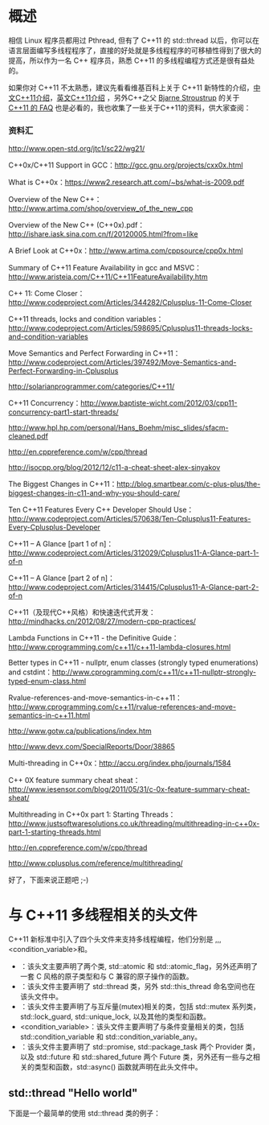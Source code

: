 # 概述

相信 Linux 程序员都用过 Pthread, 但有了 C++11 的 std::thread 以后，你可以在语言层面编写多线程程序了，直接的好处就是多线程程序的可移植性得到了很大的提高，所以作为一名 C++ 程序员，熟悉 C++11 的多线程编程方式还是很有益处的。

如果你对 C++11 不太熟悉，建议先看看维基百科上关于 C++11 新特性的介绍，[中文C++11介绍](http://zh.wikipedia.org/zh-cn/C%2B%2B0x)，[英文C++11介绍](https://en.wikipedia.org/wiki/C%2B%2B11) ，另外C++之父 [Bjarne Stroustrup](http://www.stroustrup.com/index.html) 的关于 [C++11 的 FAQ](http://www.stroustrup.com/C++11FAQ.html) 也是必看的，我也收集了一些关于C++11的资料，供大家查阅：

### **资料汇**

http://www.open-std.org/jtc1/sc22/wg21/

C++0x/C++11 Support in GCC：http://gcc.gnu.org/projects/cxx0x.html

What is C++0x：https://www2.research.att.com/~bs/what-is-2009.pdf

Overview of the New C++：http://www.artima.com/shop/overview_of_the_new_cpp

Overview of the New C++ (C++0x).pdf：http://ishare.iask.sina.com.cn/f/20120005.html?from=like



A Brief Look at C++0x：http://www.artima.com/cppsource/cpp0x.html

Summary of C++11 Feature Availability in gcc and MSVC：http://www.aristeia.com/C++11/C++11FeatureAvailability.htm

C++ 11: Come Closer：http://www.codeproject.com/Articles/344282/Cplusplus-11-Come-Closer

C++11 threads, locks and condition variables： http://www.codeproject.com/Articles/598695/Cplusplus11-threads-locks-and-condition-variables

Move Semantics and Perfect Forwarding in C++11：http://www.codeproject.com/Articles/397492/Move-Semantics-and-Perfect-Forwarding-in-Cplusplus

http://solarianprogrammer.com/categories/C++11/

C++11 Concurrency：http://www.baptiste-wicht.com/2012/03/cpp11-concurrency-part1-start-threads/

http://www.hpl.hp.com/personal/Hans_Boehm/misc_slides/sfacm-cleaned.pdf

http://en.cppreference.com/w/cpp/thread

http://isocpp.org/blog/2012/12/c11-a-cheat-sheet-alex-sinyakov

The Biggest Changes in C++11：http://blog.smartbear.com/c-plus-plus/the-biggest-changes-in-c11-and-why-you-should-care/

Ten C++11 Features Every C++ Developer Should Use：http://www.codeproject.com/Articles/570638/Ten-Cplusplus11-Features-Every-Cplusplus-Developer

 C++11 – A Glance [part 1 of n]：http://www.codeproject.com/Articles/312029/Cplusplus11-A-Glance-part-1-of-n

 C++11 – A Glance [part 2 of n]：http://www.codeproject.com/Articles/314415/Cplusplus11-A-Glance-part-2-of-n

C++11（及现代C++风格）和快速迭代式开发：http://mindhacks.cn/2012/08/27/modern-cpp-practices/

Lambda Functions in C++11 - the Definitive Guide：http://www.cprogramming.com/c++11/c++11-lambda-closures.html

Better types in C++11 - nullptr, enum classes (strongly typed enumerations) and cstdint：http://www.cprogramming.com/c++11/c++11-nullptr-strongly-typed-enum-class.html

Rvalue-references-and-move-semantics-in-c++11：http://www.cprogramming.com/c++11/rvalue-references-and-move-semantics-in-c++11.html

http://www.gotw.ca/publications/index.htm

http://www.devx.com/SpecialReports/Door/38865

Multi-threading in C++0x：http://accu.org/index.php/journals/1584

C++ 0X feature summary cheat sheat：http://www.iesensor.com/blog/2011/05/31/c-0x-feature-summary-cheat-sheat/

Multithreading in C++0x part 1: Starting Threads：http://www.justsoftwaresolutions.co.uk/threading/multithreading-in-c++0x-part-1-starting-threads.html

http://en.cppreference.com/w/cpp/thread

http://www.cplusplus.com/reference/multithreading/

好了，下面来说正题吧 ;-)

# **与 C++11 多线程相关的头文件**

C++11 新标准中引入了四个头文件来支持多线程编程，他们分别是<atomic> ,<thread>,<mutex>,<condition_variable>和<future>。

- <atomic>：该头文主要声明了两个类, std::atomic 和 std::atomic_flag，另外还声明了一套 C 风格的原子类型和与 C 兼容的原子操作的函数。
- <thread>：该头文件主要声明了 std::thread 类，另外 std::this_thread 命名空间也在该头文件中。
- <mutex>：该头文件主要声明了与互斥量(mutex)相关的类，包括 std::mutex 系列类，std::lock_guard, std::unique_lock, 以及其他的类型和函数。
- <condition_variable>：该头文件主要声明了与条件变量相关的类，包括 std::condition_variable 和 std::condition_variable_any。
- <future>：该头文件主要声明了 std::promise, std::package_task 两个 Provider 类，以及 std::future 和 std::shared_future 两个 Future 类，另外还有一些与之相关的类型和函数，std::async() 函数就声明在此头文件中。

## **std::thread "Hello world"**

下面是一个最简单的使用 std::thread 类的例子：